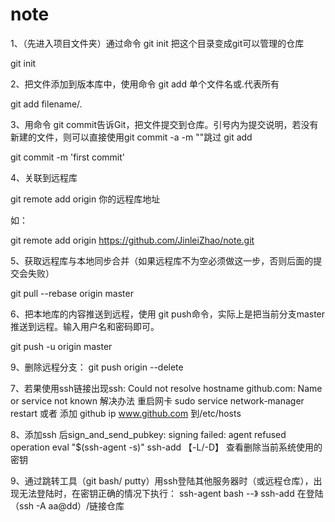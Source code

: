# note
1、（先进入项目文件夹）通过命令 git init 把这个目录变成git可以管理的仓库

git init

2、把文件添加到版本库中，使用命令 git add 单个文件名或.代表所有

git add filename/.  

3、用命令 git commit告诉Git，把文件提交到仓库。引号内为提交说明，若没有新建的文件，则可以直接使用git commit -a -m ""跳过 git add

git commit -m 'first commit'    

4、关联到远程库

git remote add origin 你的远程库地址

如：

git remote add origin https://github.com/JinleiZhao/note.git

5、获取远程库与本地同步合并（如果远程库不为空必须做这一步，否则后面的提交会失败）

git pull --rebase origin master

6、把本地库的内容推送到远程，使用 git push命令，实际上是把当前分支master推送到远程。输入用户名和密码即可。

git push -u origin master

9、删除远程分支：
git push origin --delete <name>

7、若果使用ssh链接出现ssh: Could not resolve hostname github.com: Name or service not known
 解决办法 重启网卡 sudo service network-manager restart 或者 添加 github ip  www.github.com 到/etc/hosts

8、添加ssh 后sign_and_send_pubkey: signing failed: agent refused operation 
  eval "$(ssh-agent -s)"
  ssh-add 【-L/-D】 查看删除当前系统使用的密钥

9、通过跳转工具（git bash/ putty）用ssh登陆其他服务器时（或远程仓库），出现无法登陆时，在密钥正确的情况下执行：
    ssh-agent bash  --》   ssh-add   在登陆（ssh -A aa@dd）/链接仓库
